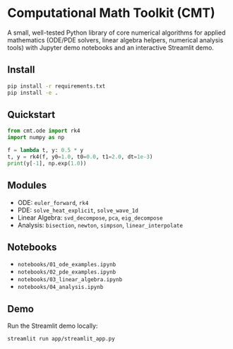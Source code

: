 # Computational Math Toolkit (CMT)

A small, well-tested Python library of core numerical algorithms for applied mathematics (ODE/PDE solvers, linear algebra helpers, numerical analysis tools) with Jupyter demo notebooks and an interactive Streamlit demo.

## Install

```bash
pip install -r requirements.txt
pip install -e .
```

## Quickstart

```python
from cmt.ode import rk4
import numpy as np

f = lambda t, y: 0.5 * y
t, y = rk4(f, y0=1.0, t0=0.0, t1=2.0, dt=1e-3)
print(y[-1], np.exp(1.0))
```

## Modules

- ODE: `euler_forward`, `rk4`
- PDE: `solve_heat_explicit`, `solve_wave_1d`
- Linear Algebra: `svd_decompose`, `pca`, `eig_decompose`
- Analysis: `bisection`, `newton`, `simpson`, `linear_interpolate`

## Notebooks

- `notebooks/01_ode_examples.ipynb`
- `notebooks/02_pde_examples.ipynb`
- `notebooks/03_linear_algebra.ipynb`
- `notebooks/04_analysis.ipynb`

## Demo

Run the Streamlit demo locally:

```bash
streamlit run app/streamlit_app.py
```
